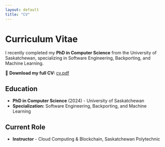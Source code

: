 ```yaml
---
layout: default
title: "CV"
---
```


# Curriculum Vitae

I recently completed my **PhD in Computer Science** from the University of Saskatchewan, 
specializing in Software Engineering, Backporting, and Machine Learning.

📄 **Download my full CV:** [cv.pdf](cv.pdf)

## Education
- **PhD in Computer Science** (2024) - University of Saskatchewan
- **Specialization:** Software Engineering, Backporting, and Machine Learning

## Current Role
- **Instructor** - Cloud Computing & Blockchain, Saskatchewan Polytechnic